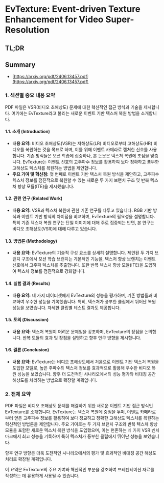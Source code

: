 # EvTexture: Event-driven Texture Enhancement for Video Super-Resolution
## TL;DR
## Summary
- [https://arxiv.org/pdf/2406.13457.pdf](https://arxiv.org/pdf/2406.13457.pdf)

### 1. 섹션별 중요 내용 요약
PDF 파일은 VSR(비디오 초해상도) 문제에 대한 혁신적인 접근 방식과 기술을 제시합니다. 여기에는 EvTexture라고 불리는 새로운 이벤트 기반 텍스처 복원 방법을 소개합니다.

#### 1.1. 소개 (Introduction)
- **내용 요약:** 
  비디오 초해상도(VSR)는 저해상도(LR) 비디오로부터 고해상도(HR) 비디오를 복원하는 것을 목표로 하며, 이를 위해 이벤트 카메라로 캡처한 신호를 사용합니다. 기존 방식들은 모션 학습에 집중하나, 본 논문은 텍스처 복원에 초점을 맞춥니다. EvTexture는 이벤트 신호의 고주파수 정보를 활용하여 보다 정확하고 풍부한 고해상도 텍스처를 복원하는 방법을 제안합니다.
- **주요 기여 및 혁신점:** 
  첫 번째로 이벤트 기반 텍스처 복원 방식을 제안하고, 고주파수 텍스처 정보를 점진적으로 복원할 수 있는 새로운 두 가지 브랜치 구조 및 반복 텍스처 향상 모듈(ITE)을 제시했습니다.

#### 1.2. 관련 연구 (Related Work)
- **내용 요약:**
  VSR과 텍스처 복원에 관한 기존 연구를 다루고 있습니다. RGB 기반 방식과 이벤트 기반 방식의 차이점을 비교하며, EvTexture의 필요성을 설명합니다. 특히 기존 텍스처 복원 연구는 단일 이미지에 대해 주로 집중되는 반면, 본 연구는 비디오 초해상도(VSR)에 대해 다루고 있습니다.

#### 1.3. 방법론 (Methodology)
- **내용 요약:**
  EvTexture의 기술적 구성 요소를 상세히 설명합니다. 제안된 두 가지 브랜치 구조에서 모션 학습 브랜치는 기본적인 기능을, 텍스처 향상 브랜치는 이벤트 신호에서 고주파 텍스처를 추출합니다. 또한 반복 텍스처 향상 모듈(ITE)을 도입하여 텍스처 정보를 점진적으로 강화합니다.

#### 1.4. 실험 결과 (Results)
- **내용 요약:**
  네 가지 데이터셋에서 EvTexture의 성능을 평가하며, 기존 방법들과 비교하여 우수한 성능을 기록했습니다. 특히, 텍스처가 풍부한 클립에서 뛰어난 복원 성능을 보였습니다. 자세한 클립별 테스트 결과도 제공합니다.

#### 1.5. 토의 (Discussion)
- **내용 요약:**
  텍스처 복원이 어려운 문제임을 강조하며, EvTexture의 장점을 논의합니다. 반복 모듈의 효과 및 장점을 설명하고 향후 연구 방향을 제시합니다.

#### 1.6. 결론 (Conclusion)
- **내용 요약:**
  EvTexture는 비디오 초해상도에서 처음으로 이벤트 기반 텍스처 복원을 도입한 모델로, 높은 주파수의 텍스처 정보를 효과적으로 활용해 우수한 비디오 복원 성능을 보였습니다. 향후 더 도전적인 시나리오에서의 성능 평가와 비대칭 공간 해상도를 처리하는 방법으로 확장할 계획입니다.

### 2. 전체 요약
PDF 파일은 비디오 초해상도 문제를 해결하기 위한 새로운 이벤트 기반 접근 방식인 EvTexture를 소개합니다. EvTexture는 텍스처 복원에 중점을 두며, 이벤트 카메라로부터 얻은 고주파수 정보를 활용하여 보다 정교하고 정확한 고해상도 텍스처를 복원하는 혁신적인 방법론을 제안합니다. 주요 기여로는 두 가지 브랜치 구조와 반복 텍스처 향상 모듈을 포함한 새로운 텍스처 복원 방식을 도입했으며, 이는 현존하는 네 가지 VSR 벤치마크에서 최고 성능을 기록하며 특히 텍스처가 풍부한 클립에서 뛰어난 성능을 보였습니다.

향후 연구 방향은 더욱 도전적인 시나리오에서의 평가 및 효과적인 비대칭 공간 해상도 처리로 확장될 계획입니다.

이 요약은 EvTexture의 주요 기여와 혁신적인 부분을 강조하여 프레젠테이션 자료를 작성하는 데 유용하게 사용될 수 있습니다.